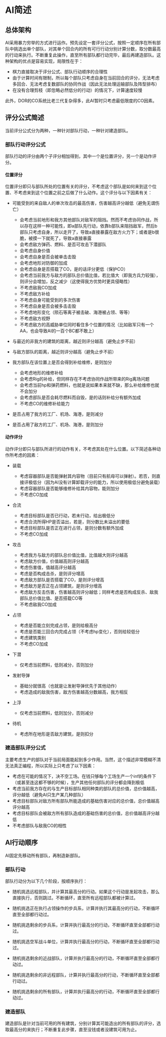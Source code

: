 # AI简述

## 总体架构
AI采用暴力穷举的方式进行运作。预先设定一套评分公式，按照一定顺序在所有部队中挑选出单个部队，对其单个回合内的所有可行行动分别计算分数，取分数最高的行动来执行。不断重复此操作，直至所有部队都行动完毕，最后再建造部队。这种架构的优点是容易实现，局限性在于：
- 棋力直接取决于评分公式、部队行动顺序的合理性
- 由于计算时间有限制，所以每个部队只考虑自身在当前回合的评分，无法考虑多回合、无法考虑复数部队的协同作战（因此无法处理运输部队及阵型排布）
- 在没有合理剪枝（即忽略必然低分的行动）的情况下，计算速度较慢

此外，DOR的CO系统比老三代复杂得多，此AI暂时只考虑最低限度的CO因素。

## 评分公式简述
当前评分公式分为两种，一种针对部队行动，一种针对建造部队。

### 部队行动评分公式
部队行动的评分由两个子评分相加得到，其中一个是位置评分，另一个是动作评分。

#### 位置评分
位置评分即只与部队所处的位置有关的评分，不考虑这个部队是如何来到这个位置、不考虑来到这个位置之前之后做了什么动作。这个评分与以下因素有关：
- 可能受到的来自敌人的单次攻击的最高伤害，伤害越高评分越低（避免无谓伤亡）
    - 会考虑当前地形和我方其他部队对敌军的阻挡。然而不考虑协同作战，所以存在这样一种可能性，即a部队先行动，依靠b部队来阻挡敌军，然后b部队只考虑自身，所以走开了，导致a直接暴露在敌方火力下；或者是b很脆，被摸一下就死了，导致a直接暴露
    - 会考虑敌方弹药、燃料、是否可攻击下潜部队
    - 会考虑自身价值
    - 会考虑自身是否会被单击击毁
    - 会考虑地形对防御的加成
    - 会考虑自身是否搭载了CO，是的话评分更低（保护CO）
    - 会考虑当前我方与敌方的部队总价值比值，若比值大（即我方兵力较强），则评分会增加，反之减少（这使得我方优势时更具侵略性）
    - 不考虑敌我CO加成
    - 不考虑敌方补给
    - 不考虑自身可能受到的多次伤害
    - 不考虑自身是否会被多击击毁
    - 不考虑地形变化（陨石等离子被击破、海港被占领、等等）
    - 不考虑敌方视野
    - 不考虑敌方的高威胁单位同时看住多个位置的情况（比如敌军只有一个AA，也会导致AI的一百个BC都不敢上）

- 与最近的非我方的建筑的距离，越近则评分越高（避免止步不前）

- 与敌方部队的距离，越近则评分越高（避免止步不前）

- 我方部队在该位置上是否会得到补给维修，是则加分
    - 会考虑地形的维修补给
    - 会考虑Rig的补给，但同样存在不考虑协同作战所带来的Rig离场问题
    - 会考虑当前hp和弹药燃料，也就是说如果本来就不缺，那么补给维修也就不会加分
    - 会考虑部队是否会耗尽燃料而自毁，是的话则补给分有额外加成
    - 不考虑CO的维修补给能力

- 是否占用了我方的工厂、机场、海港，是则减分

- 是否占用了敌方的工厂、机场、海港，是则加分

#### 动作评分
动作评分即只与部队所进行的动作有关，不考虑其处在什么位置。以下简述各种动作所考虑的因素：
- 装载
    - 考虑容器部队是否能弹射其内容物（目前只有航母可以弹射）。若否，则直接评极低分（因为AI没有计算卸载评分的能力，所以使用极低分避免装载）
    - 考虑容器部队是否能够维修补给其内容物，能则加分
    - 不考虑CO加成

- 合流
    - 考虑目标部队是否已行动，若未行动，给出极低分
    - 考虑合流所得HP是否溢出，若是，则分数比未溢出的要低
    - 考虑目标部队是否正在进行占领，是则分数有额外加成
    - 不考虑CO加成

- 攻击
    - 考虑我方与敌方的部队总价值比值，比值越大则评分越高
    - 考虑敌方价值，价值越高则评分越高
    - 考虑伤害值，值越高评分越高
    - 考虑是否构成击杀，是则评分增高
    - 考虑敌方部队是否搭载了CO，是则评分增高
    - 考虑敌方是否正在占领建筑，是则评分增高
    - 考虑敌方反击伤害，伤害越高则评分越低；同样考虑是否构成反杀、敌我部队总价值比值、是否搭载CO等
    - 不考虑敌我CO加成

- 占领
    - 考虑是否能立刻完成占领，是则给极高分
    - 考虑是否能三回合内完成占领（不考虑hp变化），否则给较低分
    - 考虑建筑类别
    - 不考虑CO加成

- 下潜
    - 仅考虑当前燃料，低则减分，否则加分

- 发射导弹
    - 基础分就很高（也就是让发射导弹优先于其他动作）
    - 考虑造成的敌我伤害，敌方伤害越高分数越高，我方相反

- 上浮
    - 仅考虑当前燃料，低则加分，否则减分

- 待机
    - 考虑所在地形是否敌方建筑，是则扣分

### 建造部队评分公式
主要考虑生产的部队对于当前局面能起到多少作用。当然，这个描述非常模糊不清无法真正编程，所以实际上只考虑了以下因素：
- 考虑在可能的情况下，决不空工场。在钱只够每个工场生产一个inf的条件下（或甚至连这都不够的时候），生产其他任何部队的评分都会降到极低
- 考虑当前我方存在的与生产目标部队相同种类的部队的总价值，总价值越高，评分越低（避免AI只生产某几种部队）
- 考虑目标部队对敌方所有部队所能造成的基础伤害对应的总价值，总价值越高评分越高
- 考虑目标部队会被敌方所有部队造成的基础伤害的总价值，总价值越高评分越低
- 不考虑部队与敌我CO的相性

## AI行动顺序
AI固定先移动所有部队，再制造新部队。

### 部队行动
部队行动分为以下几个阶段，按顺序执行：
- 随机挑选远程部队，并计算其最高分的行动。如果这个行动是发起攻击，那么直接执行，否则跳过。不断循环，直至所有远程部队都被计算过。

- 随机挑选正在执行占领操作的步兵系，计算并执行其最高分的行动，不断循环直至全部都行动过。

- 随机挑选剩余的步兵系，计算并执行最高分的行动，不断循环直至全部都行动过。

- 随机挑选空军战斗单位，计算并执行最高分的行动，不断循环直至全部都行动过。

- 随机挑选剩余的近战部队，计算并执行最高分的行动，不断循环直至全部都行动过。

- 随机挑选剩余的非远程部队，计算并执行最高分的行动，不断循环直至全部都行动过。

- 随机挑选剩余的所有部队，计算并执行最高分的行动，不断循环直至全部都行动过。

### 建造部队
建造部队是针对当前可用的所有建筑，分别计算其可能造出的所有部队的评分，选取最高分的来执行；不断重复此步骤，直至没钱或者没建筑可用为止。
